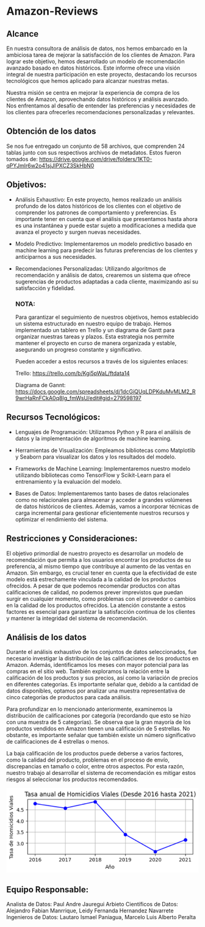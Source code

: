 # Amazon-Reviews

## Alcance
En nuestra consultora de análisis de datos, nos hemos embarcado en la ambiciosa tarea de mejorar la satisfacción de los clientes de Amazon. Para lograr este objetivo, hemos desarrollado un modelo de recomendación avanzado basado en datos históricos. Este informe ofrece una visión integral de nuestra participación en este proyecto, destacando los recursos tecnológicos que hemos aplicado para alcanzar nuestras metas.

Nuestra misión se centra en mejorar la experiencia de compra de los clientes de Amazon, aprovechando datos históricos y análisis avanzado. Nos enfrentamos al desafío de entender las preferencias y necesidades de los clientes para ofrecerles recomendaciones personalizadas y relevantes.

## Obtención de los datos
Se nos fue entregado un conjunto de 58 archivos, que comprenden 24 tablas junto con sus respectivos archivos de metadatos. Estos fueron tomados de: https://drive.google.com/drive/folders/1KT0-qPYJmlr6w2o41sjJlPXCZ3SkHbN0

## Objetivos:

* Análisis Exhaustivo: En este proyecto, hemos realizado un análisis profundo de los datos históricos de los clientes con el objetivo de comprender los patrones de comportamiento y preferencias. Es importante tener en cuenta que el análisis que presentamos hasta ahora es una instantánea y puede estar sujeto a modificaciones a medida que avanza el proyecto y surgen nuevas necesidades.

* Modelo Predictivo: Implementaremos un modelo predictivo basado en machine learning para predecir las futuras preferencias de los clientes y anticiparnos a sus necesidades.

* Recomendaciones Personalizadas: Utilizando algoritmos de recomendación y análisis de datos, crearemos un sistema que ofrece sugerencias de productos adaptadas a cada cliente, maximizando así su satisfacción y fidelidad.

  ### NOTA:

  Para garantizar el seguimiento de nuestros objetivos, hemos establecido un sistema estructurado en nuestro equipo de trabajo. Hemos implementado un tablero en Trello y un diagrama de Gantt para organizar nuestras tareas y plazos. Esta estrategia nos permite mantener el proyecto en curso de manera organizada y estable, asegurando un progreso constante y significativo.
  
  Pueden acceder a estos recursos a través de los siguientes enlaces:

  Trello: https://trello.com/b/Kgi5pWaL/ftdata14

  Diagrama de Gannt: https://docs.google.com/spreadsheets/d/1dcGiQUqLDPKduMvMLM2_R9wrHaRnFCkA0q8Ig_fmWsU/edit#gid=279598197

## Recursos Tecnológicos:

* Lenguajes de Programación: Utilizamos Python y R para el análisis de datos y la implementación de algoritmos de machine learning.

* Herramientas de Visualización: Empleamos bibliotecas como Matplotlib y Seaborn para visualizar los datos y los resultados del modelo.

* Frameworks de Machine Learning: Implementaremos nuestro modelo utilizando bibliotecas como TensorFlow y Scikit-Learn para el entrenamiento y la evaluación del modelo.

* Bases de Datos: Implementaremos tanto bases de datos relacionales como no relacionales para almacenar y acceder a grandes volúmenes de datos históricos de clientes. Además, vamos a incorporar técnicas de carga incremental para gestionar eficientemente nuestros recursos y optimizar el rendimiento del sistema.

## Restricciones y Consideraciones:
El objetivo primordial de nuestro proyecto es desarrollar un modelo de recomendación que permita a los usuarios encontrar los productos de su preferencia, al mismo tiempo que contribuye al aumento de las ventas en Amazon. Sin embargo, es crucial tener en cuenta que la efectividad de este modelo está estrechamente vinculada a la calidad de los productos ofrecidos. A pesar de que podemos recomendar productos con altas calificaciones de calidad, no podemos prever imprevistos que puedan surgir en cualquier momento, como problemas con el proveedor o cambios en la calidad de los productos ofrecidos. La atención constante a estos factores es esencial para garantizar la satisfacción continua de los clientes y mantener la integridad del sistema de recomendación.

## Análisis de los datos 
Durante el análisis exhaustivo de los conjuntos de datos seleccionados, fue necesario investigar la distribución de las calificaciones de los productos en Amazon. Además, identificamos los meses con mayor potencial para las compras en el sitio web. También exploramos la relación entre la calificación de los productos y sus precios, así como la variación de precios en diferentes categorías. Es importante señalar que, debido a la cantidad de datos disponibles, optamos por analizar una muestra representativa de cinco categorías de productos para cada análisis.

Para profundizar en lo mencionado anteriormente, examinemos la distribución de calificaciones por categoría (recordando que esto se hizo con una muestra de 5 categorías). Se observa que la gran mayoría de los productos vendidos en Amazon tienen una calificación de 5 estrellas. No obstante, es importante señalar que también existe un número significativo de calificaciones de 4 estrellas o menos.

La baja calificación de los productos puede deberse a varios factores, como la calidad del producto, problemas en el proceso de envío, discrepancias en tamaño o color, entre otros aspectos. Por esta razón, nuestro trabajo al desarrollar el sistema de recomendación es mitigar estos riesgos al seleccionar los productos recomendados.

![Image text](https://github.com/leidy7hernandez/Siniestros-Viales/blob/d48e2d3ae80a5e504060f7fec08bcde26afc252e/Imagenes/Tasa%20anual%20de%20Homicidios%20Viales.png)

## Equipo Responsable:
Analista de Datos: Paul Andre Jauregui Arbieto
Científicos de Datos: Alejandro Fabian Manrrique, Leidy Fernanda Hernandez Navarrete
Ingenieros de Datos: Lautaro Ismael Paniagua, Marcelo Luis Alberto Peralta
